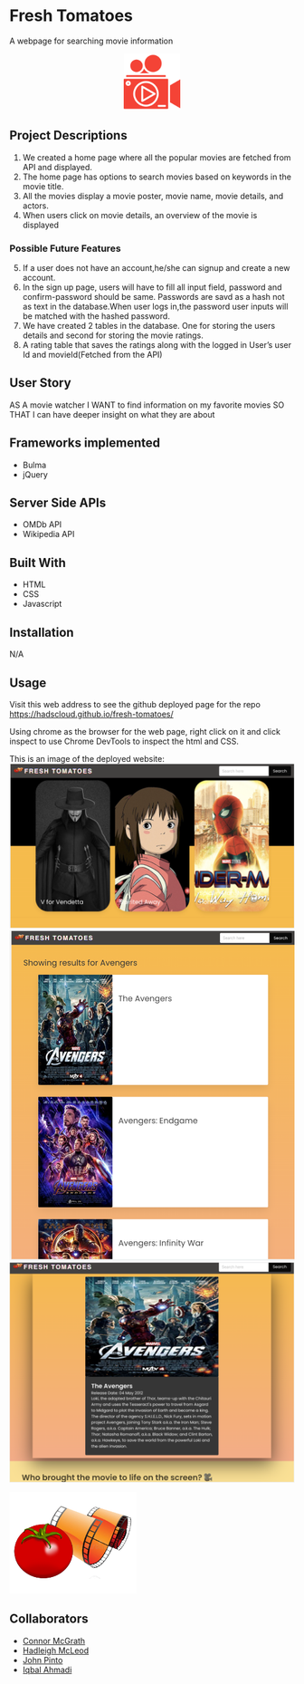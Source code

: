 # Fresh Tomatoes
A webpage for searching movie information

<p align="center">
  <img src="assets/images/video-camera.png" width="100" >
</p>

## Project Descriptions
1. We created a home page where all the popular movies are fetched from API and displayed.
2. The home page has options to search movies based on keywords in the movie title.
3. All the movies display a movie poster, movie name, movie details, and actors.
4. When users click on movie details, an overview of the movie is displayed
### Possible Future Features
5. If a user does not have an account,he/she can signup and create a new account.
6. In the sign up page, users will have to fill all input field, password and confirm-password should be same. Passwords are savd as a hash not as text in the database.When user logs in,the password user inputs will be matched with the hashed password.
7. We have created 2 tables in the database. One for storing the users details and second for storing the movie ratings.
8. A rating table that saves the ratings along with the logged in User’s user Id and movieId(Fetched from the API)

## User Story
AS A movie watcher
I WANT to find information on my favorite movies 
SO THAT I can have deeper insight on what they are about

## Frameworks implemented
- Bulma
- jQuery

## Server Side APIs
- OMDb API
- Wikipedia API

## Built With
- HTML
- CSS
- Javascript

## Installation

N/A

## Usage

Visit this web address to see the github deployed page for the repo https://hadscloud.github.io/fresh-tomatoes/

Using chrome as the browser for the web page, right click on it and click inspect to use Chrome DevTools to inspect the html and CSS.

This is an image of the deployed website:
![Fresh Tomatoes website.](./assets/images/Fresh-Tomatoes-SrcnShot1.png)
![Fresh Tomatoes website.](./assets/images/Fresh-Tomatoes-SrcnShot2.png)
![Fresh Tomatoes website.](./assets/images/Fresh-Tomatoes-SrcnShot3.png)

![alt expected website](https://github.com/hadscloud/fresh-tomatoes/blob/main/assets/images/fresh-tomatoes-logo-nb.png)

## Collaborators
- [Connor McGrath](https://github.com/CJMerit)
- [Hadleigh McLeod](https://github.com/hadscloud)
- [John Pinto](https://github.com/jpinto2)
- [Iqbal Ahmadi](https://github.com/IqbalAhmadi)
